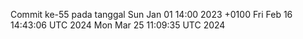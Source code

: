 Commit ke-55 pada tanggal Sun Jan 01 14:00 2023 +0100
Fri Feb 16 14:43:06 UTC 2024
Mon Mar 25 11:09:35 UTC 2024
